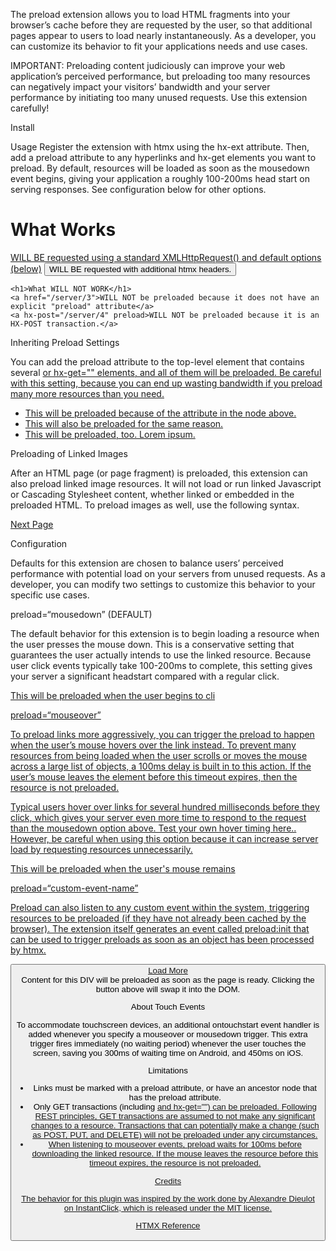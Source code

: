 The preload extension allows you to load HTML fragments into your browser’s cache before they are requested by the user, so that additional pages appear to users to load nearly instantaneously. As a developer, you can customize its behavior to fit your applications needs and use cases.

IMPORTANT: Preloading content judiciously can improve your web application’s perceived performance, but preloading too many resources can negatively impact your visitors’ bandwidth and your server performance by initiating too many unused requests. Use this extension carefully!

Install
<script src="https://unpkg.com/htmx.org/dist/ext/preload.js"></script>

Usage
Register the extension with htmx using the hx-ext attribute. Then, add a preload attribute to any hyperlinks and hx-get elements you want to preload. By default, resources will be loaded as soon as the mousedown event begins, giving your application a roughly 100-200ms head start on serving responses. See configuration below for other options.

<body hx-ext="preload">
    <h1>What Works</h2>
    <a href="/server/1" preload>WILL BE requested using a standard XMLHttpRequest() and default options (below)</a>
    <button hx-get="/server/2" preload>WILL BE requested with additional htmx headers.</button>

    <h1>What WILL NOT WORK</h1>
    <a href="/server/3">WILL NOT be preloaded because it does not have an explicit "preload" attribute</a>
    <a hx-post="/server/4" preload>WILL NOT be preloaded because it is an HX-POST transaction.</a>
</body>

Inheriting Preload Settings

You can add the preload attribute to the top-level element that contains several <a href=""> or hx-get="" elements, and all of them will be preloaded. Be careful with this setting, because you can end up wasting bandwidth if you preload many more resources than you need.

<body hx-ext="preload">
    <ul preload>
        <li><a href="/server/1">This will be preloaded because of the attribute in the node above.</a>
        <li><a href="/server/2">This will also be preloaded for the same reason.</a>
        <li><a href="/server/3">This will be preloaded, too.  Lorem ipsum.</a>
    </ul>
</body>

Preloading of Linked Images

After an HTML page (or page fragment) is preloaded, this extension can also preload linked image resources. It will not load or run linked Javascript or Cascading Stylesheet content, whether linked or embedded in the preloaded HTML. To preload images as well, use the following syntax.

<div hx-ext="preload">
    <a href="/my-next-page" preload="mouseover" preload-images="true">Next Page</a>
</div>

Configuration

Defaults for this extension are chosen to balance users’ perceived performance with potential load on your servers from unused requests. As a developer, you can modify two settings to customize this behavior to your specific use cases.

preload=“mousedown” (DEFAULT)

The default behavior for this extension is to begin loading a resource when the user presses the mouse down. This is a conservative setting that guarantees the user actually intends to use the linked resource. Because user click events typically take 100-200ms to complete, this setting gives your server a significant headstart compared with a regular click.

<a href="/server/1" preload="mousedown">This will be preloaded when the user begins to cli

preload=“mouseover”

To preload links more aggressively, you can trigger the preload to happen when the user’s mouse hovers over the link instead. To prevent many resources from being loaded when the user scrolls or moves the mouse across a large list of objects, a 100ms delay is built in to this action. If the user’s mouse leaves the element before this timeout expires, then the resource is not preloaded.

Typical users hover over links for several hundred milliseconds before they click, which gives your server even more time to respond to the request than the mousedown option above. Test your own hover timing here.. However, be careful when using this option because it can increase server load by requesting resources unnecessarily.

<a href="/server/1" preload="mouseover">This will be preloaded when the user's mouse remains

preload=“custom-event-name”

Preload can also listen to any custom event within the system, triggering resources to be preloaded (if they have not already been cached by the browser). The extension itself generates an event called preload:init that can be used to trigger preloads as soon as an object has been processed by htmx.

<body hx-ext="preload">
    <button hx-get="/server" preload="preload:init" hx-target="idLoadMore">Load More</a>
    <div id="idLoadMore">
        Content for this DIV will be preloaded as soon as the page is ready.
        Clicking the button above will swap it into the DOM.
    </div>
</body>

About Touch Events

To accommodate touchscreen devices, an additional ontouchstart event handler is added whenever you specify a mouseover or mousedown trigger. This extra trigger fires immediately (no waiting period) whenever the user touches the screen, saving you 300ms of waiting time on Android, and 450ms on iOS.

Limitations

* Links must be marked with a preload attribute, or have an ancestor node that has the preload attribute.
* Only GET transactions (including <a href=""> and hx-get="") can be preloaded. Following REST principles, GET transactions are assumed to not make any significant changes to a resource. Transactions that can potentially make a change (such as POST, PUT, and DELETE) will not be preloaded under any circumstances.
* When listening to mouseover events, preload waits for 100ms before downloading the linked resource. If the mouse leaves the resource before this timeout expires, the resource is not preloaded.

Credits

The behavior for this plugin was inspired by the work done by Alexandre Dieulot on InstantClick, which is released under the MIT license.

[HTMX Reference](https://htmx.org/extensions/preload/)
